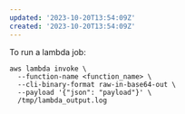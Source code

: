 ```yaml
---
updated: '2023-10-20T13:54:09Z'
created: '2023-10-20T13:54:09Z'
---
```

To run a lambda job: 

```
aws lambda invoke \
  --function-name <function_name> \
  --cli-binary-format raw-in-base64-out \
  --payload '{"json": "payload"}' \
  /tmp/lambda_output.log
```